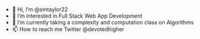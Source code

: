 - 👋 Hi, I’m @smtaylor22
- 👀 I’m interested in Full Stack Web App Development
- 🌱 I’m currently taking a complexity and computation class on Algorithms
- 📫 How to reach me Twitter @devotedhigher

<!---
smtaylor22/smtaylor22 is a ✨ special ✨ repository because its `README.md` (this file) appears on your GitHub profile.
You can click the Preview link to take a look at your changes.
--->
